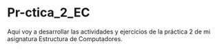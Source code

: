 # Pr-ctica_2_EC
Aquí voy a desarrollar las actividades y ejercicios de la práctica 2 de mi asignatura Estructura de Computadores.
